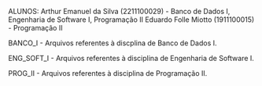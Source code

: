 ALUNOS:
        Arthur Emanuel da Silva (2211100029) - Banco de Dados I, Engenharia de Software I, Programação II
        Eduardo Folle Miotto (1911100015) - Programação II

BANCO_I - Arquivos referentes à discplina de Banco de Dados I.

ENG_SOFT_I - Arquivos referentes à disciplina de Engenharia de Software I.

PROG_II - Arquivos referentes à disciplina de Programação II.
